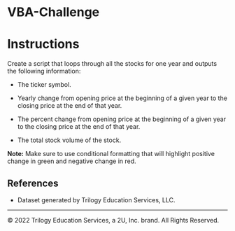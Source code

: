 # VBA-Challenge










# Instructions
Create a script that loops through all the stocks for one year and outputs the following information:

  * The ticker symbol.

  * Yearly change from opening price at the beginning of a given year to the closing price at the end of that year.

  * The percent change from opening price at the beginning of a given year to the closing price at the end of that year.

  * The total stock volume of the stock.

**Note:** Make sure to use conditional formatting that will highlight positive change in green and negative change in red.

## References

* Dataset generated by Trilogy Education Services, LLC.

- - -

© 2022 Trilogy Education Services, a 2U, Inc. brand. All Rights Reserved.


